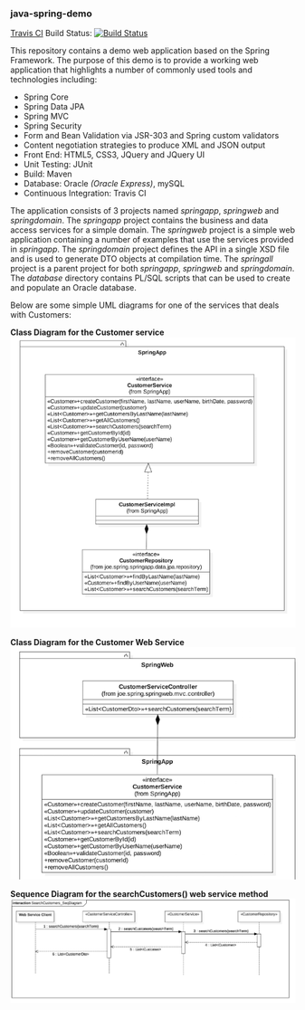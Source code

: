 ### java-spring-demo 
[Travis CI](https://travis-ci.org) Build Status: [![Build Status](https://travis-ci.org/jsicree/java-spring-demo.svg)](https://travis-ci.org/jsicree/java-spring-demo)

This repository contains a demo web application based on the Spring Framework. The purpose of this demo is to provide a working web application that highlights a number of commonly used tools and technologies including:
* Spring Core
* Spring Data JPA
* Spring MVC
* Spring Security
* Form and Bean Validation via JSR-303 and Spring custom validators
* Content negotiation strategies to produce XML and JSON output
* Front End: HTML5, CSS3, JQuery and JQuery UI
* Unit Testing: JUnit
* Build: Maven 
* Database: Oracle *(Oracle Express)*, mySQL
* Continuous Integration: Travis CI

The application consists of 3 projects named *springapp*, *springweb* and *springdomain*. The *springapp* project contains the business and data access services for a simple domain. The *springweb* project is a simple web application containing a number of examples that use the services provided in *springapp*. The *springdomain* project defines the API in a single XSD file and is used to generate DTO objects at compilation time. The *springall* project is a parent project for both *springapp*, *springweb* and *springdomain*. The *database* directory contains PL/SQL scripts that can be used to create and populate an Oracle database.

Below are some simple UML diagrams for one of the services that deals with Customers:

__Class Diagram for the Customer service__
![CustomerService](/docs/CustomerService_ClassDiagram_small.png)

__Class Diagram for the Customer Web Service__
![CustomerWebService](/docs/CustomerServiceController_ClassDiagram_small.png)

__Sequence Diagram for the searchCustomers() web service method__
![Customer_SeqDiagram](/docs/SearchCustomers_SeqDiagram_small.png)







